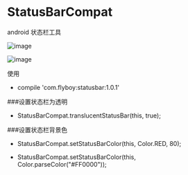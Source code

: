 # StatusBarCompat 
android 状态栏工具

![image](https://github.com/yx544806988/StatusBarCompat/blob/master/pic01.png)

![image](https://github.com/yx544806988/StatusBarCompat/blob/master/pic02.png)


使用
- compile 'com.flyboy:statusbar:1.0.1'


###设置状态栏为透明
- StatusBarCompat.translucentStatusBar(this, true);

###设置状态栏背景色
- StatusBarCompat.setStatusBarColor(this, Color.RED, 80);

- StatusBarCompat.setStatusBarColor(this, Color.parseColor("#FF0000"));
  
